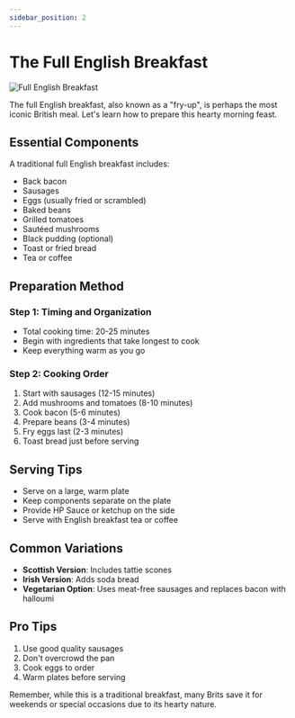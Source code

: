 ```yaml
---
sidebar_position: 2
---
```


# The Full English Breakfast

![Full English Breakfast](https://upload.wikimedia.org/wikipedia/commons/6/66/Full_English_Breakfast.jpg)

The full English breakfast, also known as a "fry-up", is perhaps the most iconic British meal. Let's learn how to prepare this hearty morning feast.

## Essential Components

A traditional full English breakfast includes:

- Back bacon
- Sausages
- Eggs (usually fried or scrambled)
- Baked beans
- Grilled tomatoes
- Sautéed mushrooms
- Black pudding (optional)
- Toast or fried bread
- Tea or coffee

## Preparation Method

### Step 1: Timing and Organization

- Total cooking time: 20-25 minutes
- Begin with ingredients that take longest to cook
- Keep everything warm as you go

### Step 2: Cooking Order

1. Start with sausages (12-15 minutes)
2. Add mushrooms and tomatoes (8-10 minutes)
3. Cook bacon (5-6 minutes)
4. Prepare beans (3-4 minutes)
5. Fry eggs last (2-3 minutes)
6. Toast bread just before serving

## Serving Tips

- Serve on a large, warm plate
- Keep components separate on the plate
- Provide HP Sauce or ketchup on the side
- Serve with English breakfast tea or coffee

## Common Variations

- **Scottish Version**: Includes tattie scones
- **Irish Version**: Adds soda bread
- **Vegetarian Option**: Uses meat-free sausages and replaces bacon with halloumi

## Pro Tips

1. Use good quality sausages
2. Don't overcrowd the pan
3. Cook eggs to order
4. Warm plates before serving

Remember, while this is a traditional breakfast, many Brits save it for weekends or special occasions due to its hearty nature.
